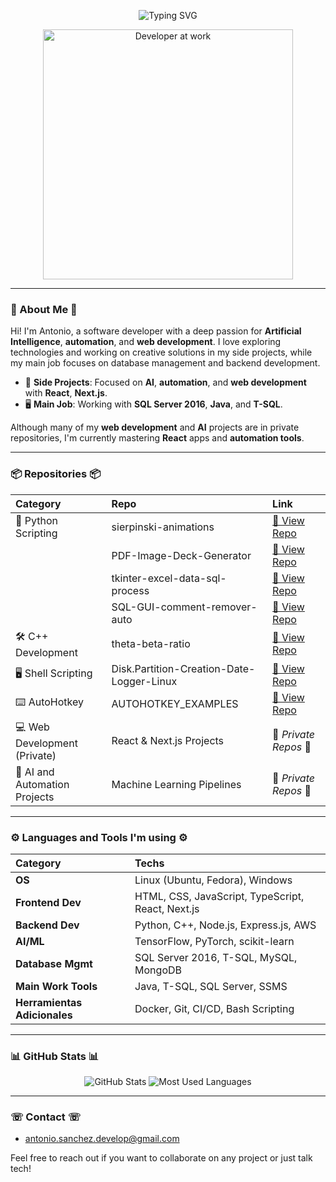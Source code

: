 <p align="center">
  <img src="https://readme-typing-svg.herokuapp.com?font=Fira+Code&size=22&pause=1000&color=F724D7&center=true&vCenter=true&width=500&lines=%F0%9F%8E%89+Welcome+to+my+GitHub+Profile+%F0%9F%8E%89;AI+and+Automation+Enthusiast+%F0%9F%A4%96;Web+Developer+%F0%9F%92%BB;T-SQL+and+SQL+Server+Pro+%F0%9F%93%88" alt="Typing SVG" />
</p>

<p align="center">
  <img src="https://media.giphy.com/media/qgQUggAC3Pfv687qPC/giphy.gif" alt="Developer at work" width="400px" height="auto"/>
</p>

---

### 🌟 About Me 🌟
Hi! I'm Antonio, a software developer with a deep passion for **Artificial Intelligence**, **automation**, and **web development**. I love exploring technologies and working on creative solutions in my side projects, while my main job focuses on database management and backend development.

- 🤖 **Side Projects**: Focused on **AI**, **automation**, and **web development** with **React**, **Next.js**.
- 🖥️ **Main Job**: Working with **SQL Server 2016**, **Java**, and **T-SQL**.

Although many of my **web development** and **AI** projects are in private repositories, I'm currently mastering **React** apps and **automation tools**.

---

### 📦 Repositories 📦

| Category                      | Repo                                                  | Link                                                                     |
| :---------------------------- | :---------------------------------------------------- | :----------------------------------------------------------------------- |
| 🐍 Python Scripting           | sierpinski-animations                                 | [🔗 View Repo](https://github.com/toniles/sierpinski-animations)      |
|                                  | PDF-Image-Deck-Generator                              | [🔗 View Repo](https://github.com/toniles/PDF-Image-Deck-Generator)   |
|                                | tkinter-excel-data-sql-process                        | [🔗 View Repo](https://github.com/toniles/tkinter-excel-data-sql-process) |
|                                | SQL-GUI-comment-remover-auto                          | [🔗 View Repo](https://github.com/toniles/SQL-GUI-comment-remover-auto) |
| 🛠️ C++ Development                | theta-beta-ratio                                      | [🔗 View Repo](https://github.com/toniles/theta-beta-ratio)           |
| 🖥️ Shell Scripting                | Disk.Partition-Creation-Date-Logger-Linux             | [🔗 View Repo](https://github.com/toniles/Disk.Partition-Creation-Date-Logger-Linux) |
| ⌨️ AutoHotkey                    | AUTOHOTKEY_EXAMPLES                                   | [🔗 View Repo](https://github.com/toniles/AUTOHOTKEY_EXAMPLES)        |
| 💻 Web Development (Private)    | React & Next.js Projects                               | 🚧 *Private Repos* 🚧            |
| 🤖 AI and Automation Projects    | Machine Learning Pipelines                             | 🚧 *Private Repos* 🚧    |

---

### ⚙️ Languages and Tools I'm using ⚙️

| Category            | Techs                                            |
| :------------------ | :----------------------------------------------- |
| **OS**              | Linux (Ubuntu, Fedora), Windows                  |
| **Frontend Dev**    | HTML, CSS, JavaScript, TypeScript, React, Next.js|
| **Backend Dev**     | Python, C++, Node.js, Express.js, AWS            |
| **AI/ML**           | TensorFlow, PyTorch, scikit-learn                |
| **Database Mgmt**   | SQL Server 2016, T-SQL, MySQL, MongoDB           |
| **Main Work Tools** | Java, T-SQL, SQL Server, SSMS                    |
| **Herramientas Adicionales** | Docker, Git, CI/CD, Bash Scripting      |

---

### 📊 GitHub Stats 📊

<p align="center">
  <img src="https://github-readme-stats.vercel.app/api?username=toniles&show_icons=true&theme=radical" alt="GitHub Stats" />
  <img src="https://github-readme-stats.vercel.app/api/top-langs/?username=toniles&layout=compact&theme=radical" alt="Most Used Languages" />
</p>

---

### ☏ Contact ☏

- [antonio.sanchez.develop@gmail.com](mailto:antonio.sanchez.develop@gmail.com)

Feel free to reach out if you want to collaborate on any project or just talk tech!
